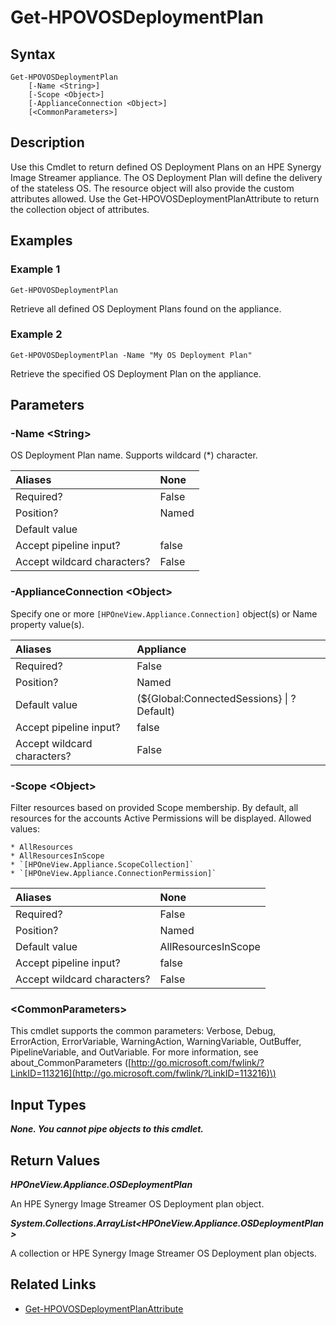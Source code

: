 ﻿---
description: Retreive an HPE Synergy Image Streamer OS Deployment Plan.
---

# Get-HPOVOSDeploymentPlan

## Syntax

```text
Get-HPOVOSDeploymentPlan
    [-Name <String>]
    [-Scope <Object>]
    [-ApplianceConnection <Object>]
    [<CommonParameters>]
```

## Description

Use this Cmdlet to return defined OS Deployment Plans on an HPE Synergy Image Streamer appliance.  The OS Deployment Plan will define the delivery of the stateless OS.  The resource object will also provide the custom attributes allowed.  Use the Get-HPOVOSDeploymentPlanAttribute to return the collection object of attributes.

## Examples

###  Example 1 

```text
Get-HPOVOSDeploymentPlan
```

Retrieve all defined OS Deployment Plans found on the appliance.

###  Example 2 

```text
Get-HPOVOSDeploymentPlan -Name "My OS Deployment Plan"
```

Retrieve the specified OS Deployment Plan on the appliance.

## Parameters

### -Name &lt;String&gt;

OS Deployment Plan name.  Supports wildcard (*) character.

| Aliases | None |
| :--- | :--- |
| Required? | False |
| Position? | Named |
| Default value |  |
| Accept pipeline input? | false |
| Accept wildcard characters? | False |

### -ApplianceConnection &lt;Object&gt;

Specify one or more `[HPOneView.Appliance.Connection]` object(s) or Name property value(s).

| Aliases | Appliance |
| :--- | :--- |
| Required? | False |
| Position? | Named |
| Default value | (${Global:ConnectedSessions} &vert; ? Default) |
| Accept pipeline input? | false |
| Accept wildcard characters? | False |

### -Scope &lt;Object&gt;

Filter resources based on provided Scope membership.  By default, all resources for the accounts Active Permissions will be displayed.  Allowed values:

    * AllResources
    * AllResourcesInScope
    * `[HPOneView.Appliance.ScopeCollection]`
    * `[HPOneView.Appliance.ConnectionPermission]`

| Aliases | None |
| :--- | :--- |
| Required? | False |
| Position? | Named |
| Default value | AllResourcesInScope |
| Accept pipeline input? | false |
| Accept wildcard characters? | False |

### &lt;CommonParameters&gt;

This cmdlet supports the common parameters: Verbose, Debug, ErrorAction, ErrorVariable, WarningAction, WarningVariable, OutBuffer, PipelineVariable, and OutVariable. For more information, see about\_CommonParameters \([http://go.microsoft.com/fwlink/?LinkID=113216](http://go.microsoft.com/fwlink/?LinkID=113216)\)

## Input Types

_**None.  You cannot pipe objects to this cmdlet.**_

## Return Values

_**HPOneView.Appliance.OSDeploymentPlan**_

An HPE Synergy Image Streamer OS Deployment plan object.

_**System.Collections.ArrayList<HPOneView.Appliance.OSDeploymentPlan>**_

A collection or HPE Synergy Image Streamer OS Deployment plan objects.

## Related Links

* [Get-HPOVOSDeploymentPlanAttribute](get-hpovosdeploymentplanattribute.md)
